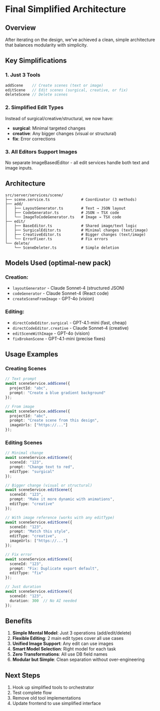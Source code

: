 # Final Simplified Architecture

## Overview
After iterating on the design, we've achieved a clean, simple architecture that balances modularity with simplicity.

## Key Simplifications

### 1. Just 3 Tools
```typescript
addScene    // Create scenes (text or image)
editScene   // Edit scenes (surgical, creative, or fix)
deleteScene // Delete scenes
```

### 2. Simplified Edit Types
Instead of surgical/creative/structural, we now have:
- **surgical**: Minimal targeted changes
- **creative**: Any bigger changes (visual or structural)
- **fix**: Error corrections

### 3. All Editors Support Images
No separate ImageBasedEditor - all edit services handle both text and image inputs.

## Architecture

```
src/server/services/scene/
├── scene.service.ts              # Coordinator (3 methods)
├── add/
│   ├── LayoutGenerator.ts        # Text → JSON layout
│   ├── CodeGenerator.ts          # JSON → TSX code
│   └── ImageToCodeGenerator.ts   # Image → TSX code
├── edit/
│   ├── BaseEditor.ts             # Shared image/text logic
│   ├── SurgicalEditor.ts         # Minimal changes (text/image)
│   ├── CreativeEditor.ts         # Bigger changes (text/image)
│   └── ErrorFixer.ts             # Fix errors
└── delete/
    └── SceneDeleter.ts           # Simple deletion
```

## Models Used (optimal-new pack)

### Creation:
- `layoutGenerator` - Claude Sonnet-4 (structured JSON)
- `codeGenerator` - Claude Sonnet-4 (React code)
- `createSceneFromImage` - GPT-4o (vision)

### Editing:
- `directCodeEditor.surgical` - GPT-4.1-mini (fast, cheap)
- `directCodeEditor.creative` - Claude Sonnet-4 (creative)
- `editSceneWithImage` - GPT-4o (vision)
- `fixBrokenScene` - GPT-4.1-mini (precise fixes)

## Usage Examples

### Creating Scenes
```typescript
// Text prompt
await sceneService.addScene({
  projectId: "abc",
  prompt: "Create a blue gradient background"
});

// From image
await sceneService.addScene({
  projectId: "abc", 
  prompt: "Create scene from this design",
  imageUrls: ["https://..."]
});
```

### Editing Scenes
```typescript
// Minimal change
await sceneService.editScene({
  sceneId: "123",
  prompt: "Change text to red",
  editType: "surgical"
});

// Bigger change (visual or structural)
await sceneService.editScene({
  sceneId: "123",
  prompt: "Make it more dynamic with animations",
  editType: "creative"
});

// With image reference (works with any editType)
await sceneService.editScene({
  sceneId: "123",
  prompt: "Match this style",
  editType: "creative",
  imageUrls: ["https://..."]
});

// Fix error
await sceneService.editScene({
  sceneId: "123",
  prompt: "Fix: Duplicate export default",
  editType: "fix"
});

// Just duration
await sceneService.editScene({
  sceneId: "123",
  duration: 300  // No AI needed
});
```

## Benefits

1. **Simple Mental Model**: Just 3 operations (add/edit/delete)
2. **Flexible Editing**: 2 main edit types cover all use cases
3. **Unified Image Support**: Any edit can use images
4. **Smart Model Selection**: Right model for each task
5. **Zero Transformations**: All use DB field names
6. **Modular but Simple**: Clean separation without over-engineering

## Next Steps

1. Hook up simplified tools to orchestrator
2. Test complete flow
3. Remove old tool implementations
4. Update frontend to use simplified interface